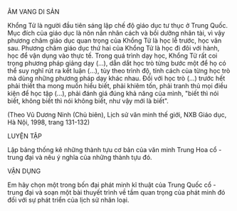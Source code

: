 ÂM VANG DI SẢN

Khổng Tử là người đầu tiên sáng lập chế độ giáo dục tư thục ở Trung Quốc. Mục đích của giáo dục là nôn nắn nhân cách và bồi dưỡng nhân tài, vì vậy phương châm giáo dục quan trọng của Khổng Tử là học lễ trước, học văn sau. Phương châm giáo dục thứ hai của Khổng Tử là học đi đôi với hành, học để vận dụng vào thực tế. Trong quá trình dạy học, Khổng Tử rất coi trọng phương pháp giảng dạy (...), dẫn dắt học trò từng bước một để họ có thể suy nghĩ rút ra kết luận (...), tùy theo trình độ, tính cách của từng học trò mà dùng những phương pháp dạy khác nhau. Đối với học trò (...) trước hết phải thiết tha mong muốn hiểu biết, phải khiêm tốn, phải tranh thủ mọi điều kiện để học tập (...), phải đánh giá đúng khả năng của mình, "biết thì nói biết, không biết thì nói không biết, như vậy mới là biết".

(Theo Vũ Dương Ninh (Chủ biên), Lịch sử văn minh thế giới,
NXB Giáo dục, Hà Nội, 1998, trang 131-132)

LUYỆN TẬP

Lập bảng thống kê những thành tựu cơ bản của văn minh Trung Hoa cổ - trung đại và nêu ý nghĩa của những thành tựu đó.

VẬN DỤNG

Em hãy chọn một trong bốn đại phát minh kĩ thuật của Trung Quốc cổ - trung đại và soạn một bài thuyết trình về tầm quan trọng của phát minh đó đối với sự phát triển của lịch sử nhân loại.